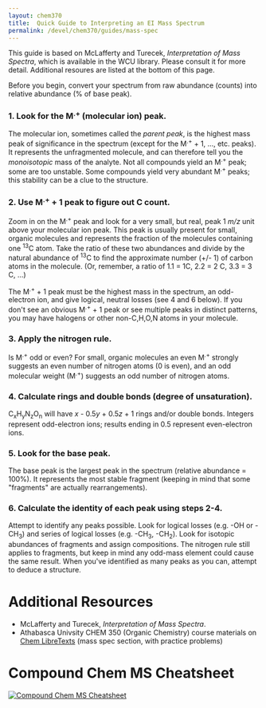 ```yaml
---
layout: chem370
title:  Quick Guide to Interpreting an EI Mass Spectrum
permalink: /devel/chem370/guides/mass-spec
---
```


This guide is based on McLafferty and Turecek, *Interpretation of Mass Spectra*, which is available in the WCU library.  Please consult it for more detail.  Additional resoures are listed at the bottom of this page.

Before you begin, convert your spectrum from raw abundance (counts) into relative abundance (% of base peak).  

### 1. Look for the M<sup>.+</sup> (molecular ion) peak.

The molecular ion, sometimes called the *parent peak*, is the highest mass peak of significance in the spectrum (except for the M<sup>.+</sup> + 1, ..., etc. peaks).  It represents the unfragmented molecule, and can therefore tell you the *monoisotopic* mass of the analyte.  Not all compounds yield an M<sup>.+</sup> peak; some are too unstable.  Some compounds yield very abundant M<sup>.+</sup> peaks; this stability can be a clue to the structure.

### 2. Use M<sup>.+</sup> + 1 peak to figure out C count.

Zoom in on the M<sup>.+</sup> peak and look for a very small, but real, peak 1 *m/z* unit above your molecular ion peak.  This peak is usually present for small, organic molecules and represents the fraction of the molecules containing one <sup>13</sup>C atom.  Take the ratio of these two abundances and divide by the natural abundance of <sup>13</sup>C to find the approximate number (+/- 1) of carbon atoms in the molecule.  (Or, remember, a ratio of 1.1 = 1C, 2.2 = 2 C, 3.3 = 3 C, ...)

The  M<sup>.+</sup> + 1 peak must be the highest mass in the spectrum, an odd-electron ion, and give logical, neutral losses (see 4 and 6 below). If you don't see an obvious M<sup>.+</sup> + 1 peak or see multiple peaks in distinct patterns, you may have halogens or other non-C,H,O,N atoms in your molecule.  

### 3. Apply the nitrogen rule.

Is M<sup>.+</sup> odd or even? For small, organic molecules an even M<sup>.+</sup> strongly suggests an even number of nitrogen atoms (0 is even), and an odd molecular weight (M<sup>.+</sup>) suggests an odd number of nitrogen atoms.

### 4. Calculate rings and double bonds (degree of unsaturation).

C<sub>x</sub>H<sub>y</sub>N<sub>z</sub>O<sub>n</sub> will have *x* - 0.5*y* + 0.5*z* + 1 rings and/or double bonds.  Integers represent odd-electron ions; results ending in 0.5 represent even-electron ions.

### 5. Look for the base peak.

The base peak is the largest peak in the spectrum (relative abundance = 100%).  It represents the most stable fragment (keeping in mind that some "fragments" are actually rearrangements).

### 6. Calculate the identity of each peak using steps 2-4.

Attempt to identify any peaks possible.  Look for logical losses (e.g. -OH or -CH<sub>3</sub>) and series of logical losses (e.g. -CH<sub>3</sub>, -CH<sub>2</sub>).  Look for isotopic abundances of fragments and assign compositions.  The nitrogen rule still applies to fragments, but keep in mind any odd-mass element could cause the same result.  When you've identified as many peaks as you can, attempt to deduce a structure.

# Additional Resources

- McLafferty and Turecek, *Interpretation of Mass Spectra*.
- Athabasca Univsity CHEM 350 (Organic Chemistry) course materials on [Chem LibreTexts](https://chem.libretexts.org/Courses/Athabasca_University/Chemistry_350%3A_Organic_Chemistry_I/Chapter_12%3A_Structure_Determination%3A_Mass_Spectrometry_and_Infrared_Spectroscopy/12.02_Interpreting_Mass_Spectra) (mass spec section, with practice problems)

# Compound Chem MS Cheatsheet

[![Compound Chem MS Cheatsheet](https://i0.wp.com/www.compoundchem.com/wp-content/uploads/2015/05/Mass-Spectrometry-Common-Mass-Spectra-Fragments.png?w=1654&ssl=1)](https://www.compoundchem.com/2015/05/07/mass-spectrometry/)
